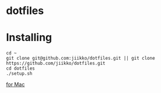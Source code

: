 dotfiles
========

# Installing

```
cd ~
git clone git@github.com:jiikko/dotfiles.git || git clone https://github.com/jiikko/dotfiles.git
cd dotfiles
./setup.sh
```

[for Mac](./mac "for Mac")
